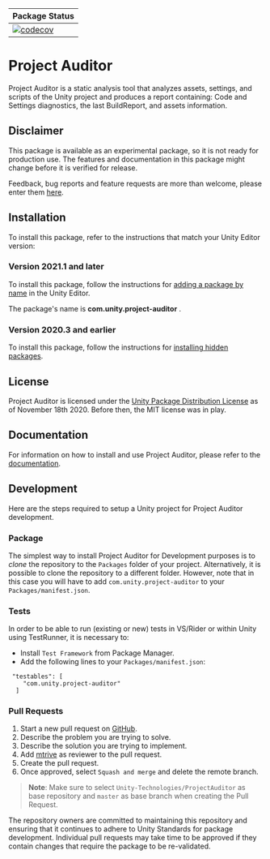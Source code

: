 |**Package Status**|
|:---|
|[![codecov](https://codecov.unity3d.com/github_enterprise/unity/ProjectAuditor/graph/badge.svg?token=XHRDV5PRRP)](https://codecov.unity3d.com/github_enterprise/unity/ProjectAuditor)|

# Project Auditor
Project Auditor is a static analysis tool that analyzes assets, settings, and scripts of the Unity project and produces a report containing: Code and Settings diagnostics, the last BuildReport, and assets information.

## Disclaimer
This package is available as an experimental package, so it is not ready for production use. The features and documentation in this package might change before it is verified for release. 

Feedback, bug reports and feature requests are more than welcome, please enter them [here](https://github.com/Unity-Technologies/ProjectAuditor/issues).

## Installation

To install this package, refer to the instructions that match your Unity Editor version: 

### Version 2021.1 and later

To install this package, follow the instructions for [adding a package by name](https://docs.unity3d.com/2021.1/Documentation/Manual/upm-ui-quick.html) in the Unity Editor.

The package's name is **com.unity.project-auditor** .

### Version 2020.3 and earlier

To install this package, follow the instructions for [installing hidden packages](https://docs.unity3d.com/Packages/Installation/manual/upm-ui-quick.html). 

## License
Project Auditor is licensed under the [Unity Package Distribution License](LICENSE.md) as of November 18th 2020. Before then, the MIT license was in play.

## Documentation
For information on how to install and use Project Auditor, please refer to the [documentation](Documentation~/index.md).

## Development
Here are the steps required to setup a Unity project for Project Auditor development.

### Package
The simplest way to install Project Auditor for Development purposes is to _clone_ the repository to the `Packages` folder of your project.
Alternatively, it is possible to clone the repository to a different folder. However, note that in this case you will have to add `com.unity.project-auditor` to your `Packages/manifest.json`.

### Tests
In order to be able to run (existing or new) tests in VS/Rider or within Unity using TestRunner, it is necessary to:
- Install `Test Framework` from Package Manager.
- Add the following lines to your `Packages/manifest.json`:
```
 "testables": [
    "com.unity.project-auditor"
  ]
```

### Pull Requests
1. Start a new pull request on [GitHub](https://github.com/Unity-Technologies/ProjectAuditor/compare).
2. Describe the problem you are trying to solve.
3. Describe the solution you are trying to implement.
4. Add [mtrive](https://github.com/mtrive) as reviewer to the pull request.
5. Create the pull request.
6. Once approved, select `Squash and merge` and delete the remote branch.
> **Note**: Make sure to select `Unity-Technologies/ProjectAuditor` as base repository and `master` as base branch when creating the Pull Request.

The repository owners are committed to maintaining this repository and ensuring that it continues to adhere to Unity Standards for package development. Individual pull requests may take time to be approved if they contain changes that require the package to be re-validated.
